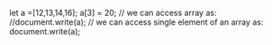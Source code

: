 let a =[12,13,14,16];
a[3] = 20;
// we can access array as:
//document.write(a);
// we can access single element of an array as:
document.write(a);

